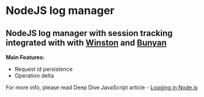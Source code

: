 NodeJS log manager
==============

NodeJS log manager with session tracking integrated with with [Winston][0] and [Bunyan][1]
--------------

**Main Features:**
- Request id persistence
- Operation delta

For more info, please read Deep Dive JavaScript article - [Logging in Node.js][2]


[0]: https://github.com/flatiron/winston
[1]: https://github.com/trentm/node-bunyan
[2]: http://jsdeepdive.blogspot.com/2014/08/logging-in-nodejs.html